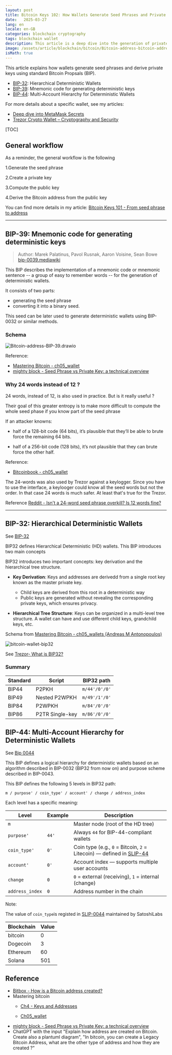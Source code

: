 ```yaml
---
layout: post
title: Bitcoin Keys 102: How Wallets Generate Seed Phrases and Private Keys
date:   2025-03-27
lang: en
locale: en-GB
categories: blockchain cryptography
tags: blockchain wallet
description: This article is a deep dive into the generation of private keys until obtaining a public address through the main related BIPs - BIP-32 and BIP-39
image: /assets/article/blockchain/bitcoin/Bitcoin-address-bitcoin-address.drawio.png
isMath: true
---
```


This article explains how wallets generate seed phrases and derive private keys using standard Bitcoin Propsals (BIP). 

- [BIP-32](https://github.com/bitcoin/bips/blob/master/bip-0032.mediawiki):  Hierarchical Deterministic Wallets
- [BIP-39](https://github.com/bitcoin/bips/blob/master/bip-0032.mediawiki): Mnemonic code for generating deterministic keys
- [BIP-44](https://github.com/bitcoin/bips/blob/master/bip-0044.mediawiki):  Multi-Account Hierarchy for Deterministic Wallets

For more details about a specific wallet, see my articles:

- [Deep dive into MetaMask Secrets](https://rya-sge.github.io/access-denied/2023/07/20/metamask-secret/)
- [Trezor Crypto Wallet – Cryptography and Security](https://rya-sge.github.io/access-denied/2024/10/15/trezor-wallet-security/)

[TOC]

## General workflow

As a reminder, the general workflow is the following

1.Generate the seed phrase

2.Create a private key

3.Compute the public key

4.Derive the Bitcoin address from the public key

You can find more details in my article: [Bitcoin Keys 101 - From seed phrase to address](https://rya-sge.github.io/access-denied/2024/10/28/bitcoin-keys-101/)

------

## BIP-39: Mnemonic code for generating deterministic keys

> Author: Marek Palatinus, Pavol Rusnak, Aaron Voisine, Sean Bowe
> [bip-0039.mediawiki](https://github.com/bitcoin/bips/blob/master/bip-0039.mediawiki)

This BIP describes the implementation of a mnemonic code or mnemonic sentence -- a group of easy to remember words -- for the generation of deterministic wallets.

It consists of two parts:

-  generating the seed phrase
- converting it into a binary seed. 

This seed can be later used to generate deterministic wallets using BIP-0032 or similar methods.

### Schema

![Bitcoin-address-BIP-39.drawio]({{site.url_complet}}/assets/article/blockchain/bitcoin/Bitcoin-address-BIP-39.drawio.png)

Reference:

- [Mastering Bitcoin - ch05_wallet](https://github.com/bitcoinbook/bitcoinbook/blob/6d1c26e1640ae32b28389d5ae4caf1214c2be7db/ch05_wallets.adoc#L315)
- [mighty block - Seed Phrase vs Private Key: a technical overview](https://mightyblock.co/blog/seed-phrase-vs-private-key-a-technical-overview/)

### Why 24 words instead of 12 ?

24 words, instead of 12, is also used in practice. But is it really useful ?

Their goal of this greater entropy is to make more difficult to compute the whole seed phase if you know part of the seed phrase

If an attacker knowns:

-  half of a 128-bit code (64 bits), it’s plausible that they’ll be able to brute force the remaining 64 bits.

- half of a 256-bit code (128 bits), it’s not plausible that they can brute force the other half.

Reference:

- [Bitcoinbook - ch05_wallet](https://github.com/bitcoinbook/bitcoinbook/blob/6d1c26e1640ae32b28389d5ae4caf1214c2be7db/ch05_wallets.adoc#L315)

The 24-words was also used by Trezor against a keylogger. Since you have to use the interface, a keylooger could know all the seed words but not the order. In that case 24 words is much safer. At least  that's true for the Trezor. 

Reference [Reddit - Isn't a 24-word seed phrase overkill? Is 12 words fine?](https://www.reddit.com/r/Bitcoin/comments/rnr08u/comment/hpu27n0/?utm_source=share&utm_medium=web3x&utm_name=web3xcss&utm_term=1&utm_content=share_button)

------

## BIP-32: Hierarchical Deterministic Wallets

See [BIP-32](https://github.com/bitcoin/bips/blob/master/bip-0032.mediawiki)

BIP32 defines Hierarchical Deterministic (HD) wallets. This BIP introduces two main concepts

BIP32 introduces two important concepts: key derivation and the hierarchical tree structure.

- **Key Derivation**:  Keys and addresses  are derivedd from a single root key known as the master private key. 
  - Child keys are derived from this root in a deterministic way
  - Public keys are generated without revealing the corresponding private keys, which ensures privacy.

- **Hierarchical Tree Structure**: Keys can be organized in a multi-level tree structure. A wallet can have and use different child keys, grandchild keys, etc.

Schema from [Mastering Bitcoin - ch05_wallets (Andreas M Antonopoulos)](https://github.com/bitcoinbook/bitcoinbook/blob/develop/ch05_wallets.adoc)

![bitcoin-wallet-bip32]({{site.url_complet}}/assets/article/blockchain/bitcoin/bitcoin-wallet-bip32.png)

See [Trezor- What is BIP32?](https://trezor.io/learn/a/what-is-bip32?srsltid=AfmBOopop-QHp42bU8p0dQhq2A4OhPgQfBwxH4nQ00c7FdmPxF5yS6FO)

### Summary

| Standard | Script          | BIP32 path    |
| -------- | --------------- | ------------- |
| BIP44    | P2PKH           | `m/44'/0'/0'` |
| BIP49    | Nested P2WPKH   | `m/49'/1'/0'` |
| BIP84    | P2WPKH          | `m/84'/0'/0'` |
| BIP86    | P2TR Single-key | `m/86'/0'/0'` |

## BIP-44: Multi-Account Hierarchy for Deterministic Wallets

See [Bip 0044](https://github.com/bitcoin/bips/blob/master/bip-0044.mediawiki)

This BIP defines a logical hierarchy for deterministic wallets based on an algorithm described in BIP-0032 (BIP32 from now on) and purpose scheme described in BIP-0043.

This BIP defines the following 5 levels in BIP32 path:

```
m / purpose' / coin_type' / account' / change / address_index
```

Each level has a specific meaning:

| Level           | Example | Description                                                  |
| --------------- | ------- | ------------------------------------------------------------ |
| `m`             |         | Master node (root of the HD tree)                            |
| `purpose'`      | `44'`   | Always `44` for BIP-44-compliant wallets                     |
| `coin_type'`    | `0'`    | Coin type (e.g., `0` = Bitcoin, `2` = Litecoin) — defined in [SLIP-44](https://github.com/satoshilabs/slips/blob/master/slip-0044.md) |
| `account'`      | `0'`    | Account index — supports multiple user accounts              |
| `change`        | `0`     | `0` = external (receiving), `1` = internal (change)          |
| `address_index` | `0`     | Address number in the chain                                  |

Note:

The value of `coin_type`is registed in [SLIP-0044](https://github.com/satoshilabs/slips/blob/master/slip-0044.md) maintained by SatoshiLabs

| Blockchain | Value |
| ---------- | ----- |
| bitcoin    | 0     |
| Dogecoin   | 3     |
| Ethereum   | 60    |
| Solana     | 501   |



## Reference

- [Bitbox - How is a Bitcoin address created?](https://bitbox.swiss/blog/how-is-a-bitcoin-address-created/)
- Mastering bitcoin
  - [Ch4 - Keys and Addresses](https://github.com/bitcoinbook/bitcoinbook/blob/develop/ch04_keys.adoc)

  - [Ch05_wallet](https://github.com/bitcoinbook/bitcoinbook/blob/6d1c26e1640ae32b28389d5ae4caf1214c2be7db/ch05_wallets.adoc#L315)
- [mighty block - Seed Phrase vs Private Key: a technical overview](https://mightyblock.co/blog/seed-phrase-vs-private-key-a-technical-overview/)
- ChatGPT with the input "Explain how address are created on Bitcoin. Create also a plantuml diagram", "In bitcoin, you can create a Legacy Bitcoin Address, what are the other type of address and how they are created ?"